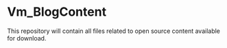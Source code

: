 # Vm_BlogContent
This repository will contain all files related to open source content available for download.
